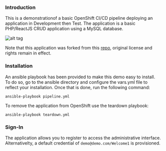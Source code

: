 ### Introduction

This is a demonstrationof a basic OpenShift CI/CD pipeline deploying an application in Development then Test. The application is a basic PHP/ReactJS CRUD application using a MySQL database.

![alt tag](http://i63.tinypic.com/2vci87n.png)

Note that this application was forked from this [repo](https://github.com/andy1992/react-crud.git), original license and rights remain in effect.

### Installation

An ansible playbook has been provided to make this demo easy to install. To do so, go to the ansible directory and configure the vars.yml file to reflect your installation. Once that is done, run the following command:

```
ansible-playbook pipeline.yml
```

To remove the application from OpenShift use the teardown playbook:

```
ansible-playbook teardown.yml
```

### Sign-In

The application allows you to register to access the administrative interface. Alternativelty, a default credential of ```demo@demo.com/Welcome1``` is provisioned.